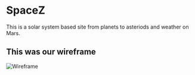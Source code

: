 # SpaceZ

This is a solar system based site from planets to asteriods and weather on Mars.

## This was our wireframe

![Wireframe](src/images/Wireframe.png)

